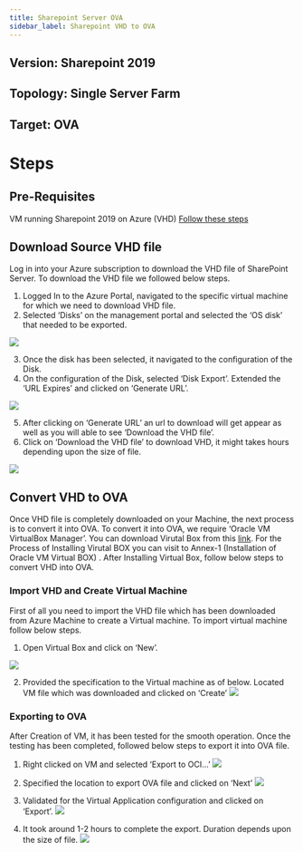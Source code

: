 ```yaml
---
title: Sharepoint Server OVA
sidebar_label: Sharepoint VHD to OVA
---
```



## Version: Sharepoint 2019
## Topology: Single Server Farm
## Target: OVA

# Steps

## Pre-Requisites
VM running Sharepoint 2019 on Azure (VHD)
[Follow these steps](./sp-vm-manual-install)


## Download Source VHD file

Log in into your Azure subscription to download the VHD file of SharePoint Server. To download the VHD file we followed below steps.

1. Logged In to the Azure Portal, navigated to the specific virtual machine for which we need to download VHD file.
2. Selected ‘Disks’ on the management portal and selected the ‘OS disk’ that needed to be exported.


![](../../../../../static/img/docs/websites/sharepoint/server/ova-1.png)

3. Once the disk has been selected, it navigated to the configuration of the Disk.
4. On the configuration of the Disk, selected ‘Disk Export’. Extended the ‘URL Expires’ and clicked on ‘Generate URL’.

![](../../../../../static/img/docs/websites/sharepoint/server/ova-2.png)

5. After clicking on ‘Generate URL’ an url to download will get appear as well as you will able to see ‘Download the VHD file’. 
6. Click on ‘Download the VHD file’ to download VHD, it might takes hours depending upon the size of file.

![](../../../../../static/img/docs/websites/sharepoint/server/ova-3.png)


## Convert VHD to OVA

Once VHD file is completely downloaded on your Machine, the next process is to convert it into OVA. To convert it into OVA, we require ‘Oracle VM VirtualBox Manager’. You can download Virutal Box from this [link](https://www.virtualbox.org/wiki/Downloads). For the Process of Installing Virutal BOX you can visit to Annex-1 (Installation of Oracle VM Virtual BOX) . After Installing Virtual Box, follow below steps to convert VHD into OVA.

### Import VHD and Create Virtual Machine

First of all you need to import the VHD file which has been downloaded from Azure Machine to create a Virtual machine. To import virtual machine follow below steps.

1. Open Virtual Box and click on ‘New’.

![](../../../../../static/img/docs/websites/sharepoint/server/ova-4.png)

2. Provided the specification to the Virtual machine as of below. Located VM file which was downloaded and clicked on ‘Create’
![](../../../../../static/img/docs/websites/sharepoint/server/ova-5.png)

### Exporting to OVA

After Creation of VM, it has been tested for the smooth operation. Once the testing has been completed, followed below steps to export it into OVA file.

1. Right clicked on VM and selected ‘Export to OCI…’
![](../../../../../static/img/docs/websites/sharepoint/server/ova-6.png)

2. Specified the location to export OVA file and clicked on ‘Next’
![](../../../../../static/img/docs/websites/sharepoint/server/ova-7.png)

3. Validated for the Virtual Application configuration and clicked on ‘Export’.
![](../../../../../static/img/docs/websites/sharepoint/server/ova-8.png)

4. It took around 1-2 hours to complete the export. Duration depends upon the size of file.
![](../../../../../static/img/docs/websites/sharepoint/server/ova-9.png)
